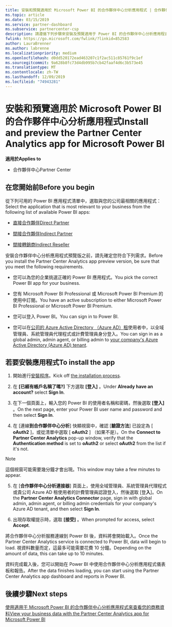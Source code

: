 ```yaml
---
title: 安裝和預覽適用於 Microsoft Power BI 的合作夥伴中心分析應用程式 | 合作夥伴中心
ms.topic: article
ms.date: 03/15/2019
ms.service: partner-dashboard
ms.subservice: partnercenter-csp
description: 請遵循下列步驟來安裝及預覽適用于 Power BI 的合作夥伴中心分析應用程式（適用于 CSP 中的直接合作夥伴）。
fwlink: https://go.microsoft.com/fwlink/?linkid=852583
author: LauraBrenner
ms.author: labrenne
ms.localizationpriority: medium
ms.openlocfilehash: d0dd520172ead463207c1f2ac511c85761f9c1ef
ms.sourcegitcommit: 9a628b8fc73d4db995b7cb42faaf4d6c3b573e45
ms.translationtype: MT
ms.contentlocale: zh-TW
ms.lasthandoff: 12/09/2019
ms.locfileid: "74943281"
---
```

# <a name="install-and-preview-the-partner-center-analytics-app-for-microsoft-power-bi"></a><span data-ttu-id="b98a6-103">安裝和預覽適用於 Microsoft Power BI 的合作夥伴中心分析應用程式</span><span class="sxs-lookup"><span data-stu-id="b98a6-103">Install and preview the Partner Center Analytics app for Microsoft Power BI</span></span>

<span data-ttu-id="b98a6-104">**適用於**</span><span class="sxs-lookup"><span data-stu-id="b98a6-104">**Applies to**</span></span>

- <span data-ttu-id="b98a6-105">合作夥伴中心</span><span class="sxs-lookup"><span data-stu-id="b98a6-105">Partner Center</span></span>

## <a name="before-you-begin"></a><span data-ttu-id="b98a6-106">在您開始前</span><span class="sxs-lookup"><span data-stu-id="b98a6-106">Before you begin</span></span>

<span data-ttu-id="b98a6-107">從下列可用的 Power BI 應用程式清單中，選取與您的公司最相關的應用程式：</span><span class="sxs-lookup"><span data-stu-id="b98a6-107">Select the application that is most relevant to your business from the following list of available Power BI apps:</span></span>
- [<span data-ttu-id="b98a6-108">直接合作夥伴</span><span class="sxs-lookup"><span data-stu-id="b98a6-108">Direct Partner</span></span>](https://app.powerbi.com/groups/me/getdata/services/direct-providers-partner-analytics)

- [<span data-ttu-id="b98a6-109">間接合作夥伴</span><span class="sxs-lookup"><span data-stu-id="b98a6-109">Indirect Partner</span></span>](https://app.powerbi.com/groups/me/getdata/services/indirect-providers-partner-analytics)

- [<span data-ttu-id="b98a6-110">間接轉銷商</span><span class="sxs-lookup"><span data-stu-id="b98a6-110">Indirect Reseller</span></span>](https://app.powerbi.com/groups/me/getdata/services/indirect-seller-partner-analytics)

<span data-ttu-id="b98a6-111">安裝合作夥伴中心分析應用程式預覽版之前，請先確定您符合下列需求。</span><span class="sxs-lookup"><span data-stu-id="b98a6-111">Before you install the Partner Center Analytics app preview version, be sure that you meet the following requirements.</span></span>

- <span data-ttu-id="b98a6-112">您可以為您的企業挑選正確的 Power BI 應用程式。</span><span class="sxs-lookup"><span data-stu-id="b98a6-112">You pick the correct Power BI app for your business.</span></span>

- <span data-ttu-id="b98a6-113">您有 Microsoft Power BI Professional 或 Microsoft Power BI Premium 的使用中訂閱。</span><span class="sxs-lookup"><span data-stu-id="b98a6-113">You have an active subscription to either Microsoft Power BI Professional or Microsoft Power BI Premium.</span></span>

- <span data-ttu-id="b98a6-114">您可以登入 Power BI。</span><span class="sxs-lookup"><span data-stu-id="b98a6-114">You can sign in to Power BI.</span></span>

- <span data-ttu-id="b98a6-115">您可以在[公司的 Azure Active Directory （Azure AD）租](azure-active-directory-tenants-and-partner-center.md)使用者中，以全域管理員、系統管理員代理程式或計費管理員身分登入。</span><span class="sxs-lookup"><span data-stu-id="b98a6-115">You can sign in as a global admin, admin agent, or billing admin to [your company's Azure Active Directory (Azure AD) tenant](azure-active-directory-tenants-and-partner-center.md).</span></span>

## <a name="to-install-the-app"></a><span data-ttu-id="b98a6-116">若要安裝應用程式</span><span class="sxs-lookup"><span data-stu-id="b98a6-116">To install the app</span></span>

1. <span data-ttu-id="b98a6-117">開始進行[安裝程序](https://app.powerbi.com/getdata/services/partneranalytics?cpcode=PartnerCenterAnalytics&getDataForceConnect=true&alwaysPromptForContentProviderCreds=true)。</span><span class="sxs-lookup"><span data-stu-id="b98a6-117">Kick off [the installation process](https://app.powerbi.com/getdata/services/partneranalytics?cpcode=PartnerCenterAnalytics&getDataForceConnect=true&alwaysPromptForContentProviderCreds=true).</span></span>

2. <span data-ttu-id="b98a6-118">在 **\[已經有帳戶名稱了嗎?\]** 下方選取 **\[登入\]** 。</span><span class="sxs-lookup"><span data-stu-id="b98a6-118">Under **Already have an account?** select **Sign In**.</span></span> 

3. <span data-ttu-id="b98a6-119">在下一個頁面上，輸入您的 Power BI 的使用者名稱和密碼，然後選取 **\[登入\]** 。</span><span class="sxs-lookup"><span data-stu-id="b98a6-119">On the next page, enter your Power BI user name and password and then select **Sign In**.</span></span> 

4. <span data-ttu-id="b98a6-120">在 [連線**到合作夥伴中心分析**] 快顯視窗中，確認 [**驗證方法**] 已設定為 [ **oAuth2** ]，或從清單中選取 [ **oAuth2** ] （如果不是）。</span><span class="sxs-lookup"><span data-stu-id="b98a6-120">On the **Connect to Partner Center Analytics** pop-up window, verify that the **Authentication method** is set to **oAuth2** or select **oAuth2** from the list if it's not.</span></span> 

> [!NOTE]  
>  <span data-ttu-id="b98a6-121">這個視窗可能需要幾分鐘才會出現。</span><span class="sxs-lookup"><span data-stu-id="b98a6-121">This window may take a few minutes to appear.</span></span>

5. <span data-ttu-id="b98a6-122">在 [**合作夥伴中心分析連接器**] 頁面上，使用全域管理員、系統管理員代理程式或貴公司 Azure AD 租使用者的計費管理員認證登入，然後選取 [登**入**]。</span><span class="sxs-lookup"><span data-stu-id="b98a6-122">On the **Partner Center Analytics Connector** page, sign in with global admin, admin agent, or billing admin credentials for your company's Azure AD tenant, and then select **Sign In**.</span></span>
 
6. <span data-ttu-id="b98a6-123">出現存取權提示時，選取 **\[接受\]** 。</span><span class="sxs-lookup"><span data-stu-id="b98a6-123">When prompted for access, select **Accept**.</span></span> 

<span data-ttu-id="b98a6-124">將合作夥伴中心分析服務連線到 Power BI 後，資料將會開始載入。</span><span class="sxs-lookup"><span data-stu-id="b98a6-124">Once the Partner Center Analytics service is connected to Power BI, data will begin to load.</span></span> <span data-ttu-id="b98a6-125">視資料數量而定，這最多可能需要花費 10 分鐘。</span><span class="sxs-lookup"><span data-stu-id="b98a6-125">Depending on the amount of data, this can take up to 10 minutes.</span></span> 

<span data-ttu-id="b98a6-126">資料完成載入後，您可以開始在 Power BI 中使用合作夥伴中心分析應用程式儀表板和報告。</span><span class="sxs-lookup"><span data-stu-id="b98a6-126">After the data finishes loading, you can start using the Partner Center Analytics app dashboard and reports in Power BI.</span></span>

## <a name="next-steps"></a><span data-ttu-id="b98a6-127">後續步驟</span><span class="sxs-lookup"><span data-stu-id="b98a6-127">Next steps</span></span>

[<span data-ttu-id="b98a6-128">使用適用于 Microsoft Power BI 的合作夥伴中心分析應用程式來查看您的商務資料</span><span class="sxs-lookup"><span data-stu-id="b98a6-128">View your business data with the Partner Center Analytics app for Microsoft Power BI</span></span>](power-bi-app-for-direct-partners-use.md)
